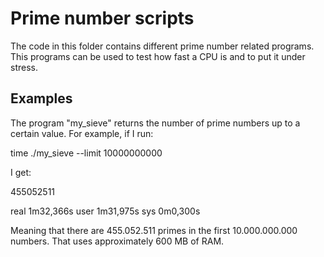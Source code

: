 # Prime number scripts

The code in this folder contains different prime number related programs. 
This programs can be used to test how fast a CPU is and to put it under 
stress.

## Examples

The program "my_sieve" returns the number of prime numbers up to a certain value. 
For example, if I run:

time ./my_sieve --limit 10000000000

I get:

455052511

real	1m32,366s
user	1m31,975s
sys	0m0,300s

Meaning that there are 455.052.511 primes in the first 10.000.000.000 numbers. That uses
approximately 600 MB of RAM.
